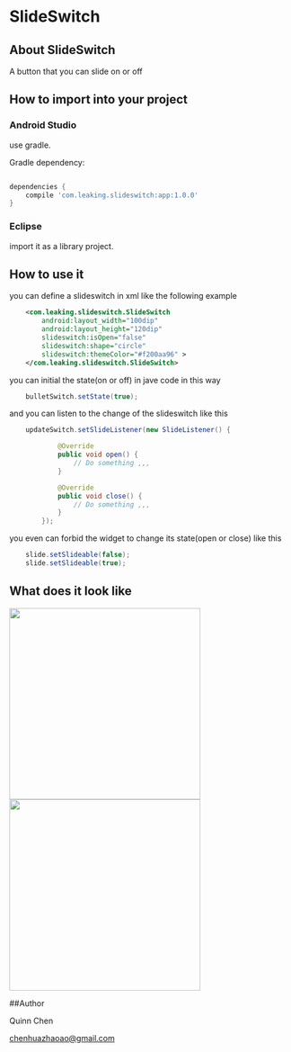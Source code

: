 SlideSwitch
===========


## About SlideSwitch

A button that you can slide on or off 


## How to import into your project

### Android Studio

use gradle.

Gradle dependency:

```groovy

dependencies {
    compile 'com.leaking.slideswitch:app:1.0.0'
}

```




### Eclipse

import it as a library project.


## How to use it

you can define a slideswitch in xml like the following example


```xml
    <com.leaking.slideswitch.SlideSwitch
        android:layout_width="100dip"
        android:layout_height="120dip"
        slideswitch:isOpen="false"
        slideswitch:shape="circle"
        slideswitch:themeColor="#f200aa96" >
    </com.leaking.slideswitch.SlideSwitch>
```



you can initial the state(on or off) in jave code in this way


```java
	bulletSwitch.setState(true);
```


and you can listen to the change of the slideswitch like this

```java
    updateSwitch.setSlideListener(new SlideListener() {

            @Override
            public void open() {
                // Do something ,,,
            }

            @Override
            public void close() {
                // Do something ,,,
            }
        });
```

you even can forbid the widget to change its state(open or close) like this

```java
    slide.setSlideable(false);
    slide.setSlideable(true);
```

## What does it look like 


<img src="https://github.com/Leaking/SlideSwitch/blob/master/Example/TestLibs/res/drawable-hdpi/slide_a.png" width="340" />
<img src="https://github.com/Leaking/SlideSwitch/blob/master/Example/TestLibs/res/drawable-hdpi/slide_c.gif" width="340" />


##Author

Quinn Chen  

chenhuazhaoao@gmail.com